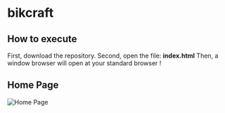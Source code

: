 # bikcraft

## How to execute
First, download the repository.
Second, open the file: **index.html**
Then, a window browser will open at your standard browser !

## Home Page
![Home Page](https://drive.google.com/file/d/1yTKjFlwy5r5B21GCJQhzQ7gggplusjd8/view?usp=sharing)

